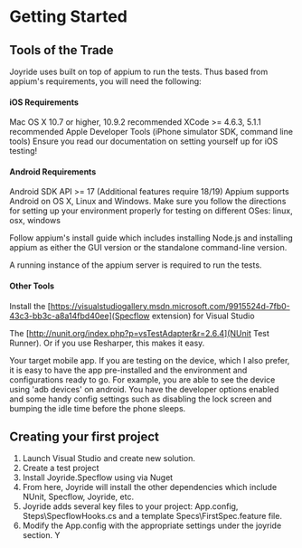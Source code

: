
# Getting Started


## Tools of the Trade

Joyride uses built on top of appium to run the tests. Thus based from appium's requirements, you will need the following:

#### iOS Requirements

Mac OS X 10.7 or higher, 10.9.2 recommended
XCode >= 4.6.3, 5.1.1 recommended
Apple Developer Tools (iPhone simulator SDK, command line tools)
Ensure you read our documentation on setting yourself up for iOS testing!

#### Android Requirements

Android SDK API >= 17 (Additional features require 18/19)
Appium supports Android on OS X, Linux and Windows. Make sure you follow the directions for setting up your environment properly for testing on different OSes: linux, osx, windows


Follow appium's install guide which includes installing Node.js and installing appium as either the GUI version or the standalone command-line version.

A running instance of the appium server is required to run the tests.

  
#### Other Tools

Install the [https://visualstudiogallery.msdn.microsoft.com/9915524d-7fb0-43c3-bb3c-a8a14fbd40ee](Specflow extension) for Visual Studio 

The [http://nunit.org/index.php?p=vsTestAdapter&r=2.6.4](NUnit Test Runner).  Or if you use Resharper, this makes it easy.

Your target mobile app.  If you are testing on the device, which I also prefer, it is easy to have the app pre-installed and the environment and configurations ready to go.  For example, you are able to see the device using 'adb devices' on android.  You have the developer options enabled and some handy config settings such as disabling the lock screen and bumping the idle time before the phone sleeps.


## Creating your first project

  
1. Launch Visual Studio and create new solution.
2. Create a test project
3. Install Joyride.Specflow using via Nuget
4. From here, Joyride will install the other dependencies which include NUnit, Specflow, Joyride, etc.
5. Joyride adds several key files to your project:  App.config, Steps\SpecflowHooks.cs and a template Specs\FirstSpec.feature file.
6.  Modify the App.config with the appropriate settings under the joyride section. Y  